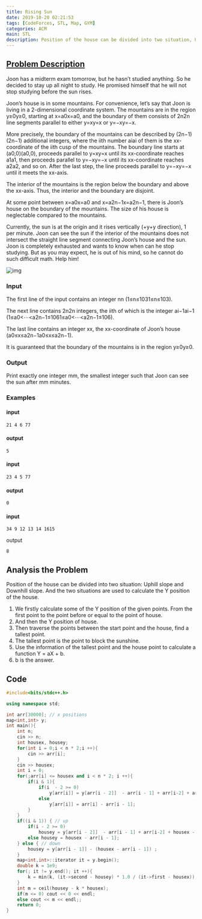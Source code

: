 ```yaml
---
title: Rising Sun
date: 2019-10-20 02:21:53
tags: [CodeForces, STL, Map, GYM]
categories: ACM
main: STL
description: Position of the house can be divided into two situation, Uphill slope and Downhill slope. And the two situations are used to calculate the Y position of the house.
---
```


## [Problem Description](https://codeforces.com/gym/102058/problem/J)

Joon has a midterm exam tomorrow, but he hasn’t studied anything. So he decided to stay up all night to study. He promised himself that he will not stop studying before the sun rises.

<!--more-->

Joon’s house is in some mountains. For convenience, let’s say that Joon is living in a 2-dimensional coordinate system. The mountains are in the region y≥0y≥0, starting at x=a0x=a0, and the boundary of them consists of 2n2n line segments parallel to either y=xy=x or y=−xy=−x.

More precisely, the boundary of the mountains can be described by (2n−1)(2n−1) additional integers, where the iith number aiai of them is the xx-coordinate of the iith cusp of the mountains. The boundary line starts at (a0,0)(a0,0), proceeds parallel to y=xy=x until its xx-coordinate reaches a1a1, then proceeds parallel to y=−xy=−x until its xx-coordinate reaches a2a2, and so on. After the last step, the line proceeds parallel to y=−xy=−x until it meets the xx-axis.

The interior of the mountains is the region below the boundary and above the xx-axis. Thus, the interior and the boundary are disjoint.

At some point between x=a0x=a0 and x=a2n−1x=a2n−1, there is Joon’s house on the boundary of the mountains. The size of his house is neglectable compared to the mountains.

Currently, the sun is at the origin and it rises vertically (+y+y direction), 1 per minute. Joon can see the sun if the interior of the mountains does not intersect the straight line segment connecting Joon’s house and the sun. Joon is completely exhausted and wants to know when can he stop studying. But as you may expect, he is out of his mind, so he cannot do such difficult math. Help him!

![img](https://codeforces.com/predownloaded/8b/e0/8be0461e7a430519f72111c9e200113847dc258e.png)

### Input

The first line of the input contains an integer nn (1≤n≤1031≤n≤103).

The next line contains 2n2n integers, the iith of which is the integer ai−1ai−1 (1≤a0<⋯<a2n−1≤1061≤a0<⋯<a2n−1≤106).

The last line contains an integer xx, the xx-coordinate of Joon’s house (a0≤x≤a2n−1a0≤x≤a2n−1).

It is guaranteed that the boundary of the mountains is in the region y≥0y≥0.

### Output

Print exactly one integer mm, the smallest integer such that Joon can see the sun after mm minutes.

### Examples

#### input

```
21 4 6 77
```

#### output

```
5
```

#### input

```
23 4 5 77
```

#### output

```
0
```

#### input

```
34 9 12 13 14 1615
```

output

```
8
```

## Analysis the Problem

Position of the house can be divided into two situation: Uphill slope and Downhill slope. And the two situations are used to calculate the Y position of the house.

1. We firstly calculate some of the Y position of the given points. From the first point to the point before or equal to the point of house.
2. And then the Y position of house.
3. Then traverse the points between the start point and the house, find a tallest point.
4. The tallest point is the point to block the sunshine.
5. Use the information of the tallest point and the house point to calculate a function Y = aX + b.
6. b is the answer.

## Code

```c++
#include<bits/stdc++.h>

using namespace std;

int arr[30000]; // x positions
map<int,int> y; 
int main(){
	int n;
	cin >> n;
	int housex, housey;
	for(int i = 0;i < n * 2;i ++){
		cin >> arr[i];
	}
	cin >> housex;
	int i = 0;
	for(;arr[i] <= housex and i < n * 2; i ++){
		if(i & 1){
			if(i  - 2 >= 0)
				y[arr[i]] = y[arr[i - 2]]  - arr[i - 1] + arr[i-2] + arr[i] - arr[i - 1];
			else
				y[arr[i]] = arr[i] - arr[i - 1];
		}
	}
	if((i & 1)) { // up
		if(i - 2 >= 0)
			housey = y[arr[i - 2]]  - arr[i - 1] + arr[i-2] + housex - arr[i - 1];
		else housey = housex - arr[i - 1];
	} else { // down
		housey = y[arr[i - 1]] - (housex - arr[i - 1]) ;
	}
	map<int,int>::iterator it = y.begin();
	double k = 1e9;
	for(; it != y.end(); it ++){
		k = min(k, (it->second - housey) * 1.0 / (it->first - housex));
	}
	int m = ceil(housey - k * housex);
	if(m <= 0) cout << 0 << endl;
	else cout << m << endl;;
	return 0;
}
```